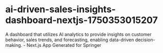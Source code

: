 # ai-driven-sales-insights-dashboard-nextjs-1750353015207
A dashboard that utilizes AI analytics to provide insights on customer behavior, sales trends, and forecasting, enabling data-driven decision-making. - Next.js App Generated for Springer
